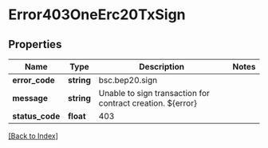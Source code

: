 # Error403OneErc20TxSign

## Properties

Name | Type | Description | Notes
------------ | ------------- | ------------- | -------------
**error_code** | **string** | bsc.bep20.sign |
**message** | **string** | Unable to sign transaction for contract creation. ${error} |
**status_code** | **float** | 403 |

[[Back to Index]](../index.md)
